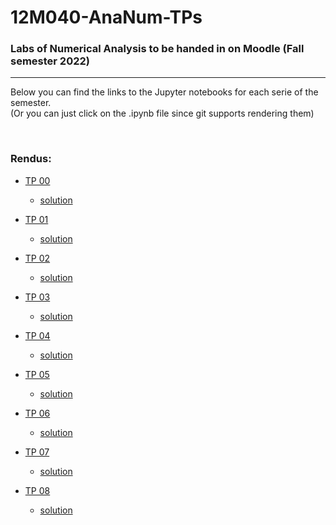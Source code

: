 # 12M040-AnaNum-TPs


### Labs of Numerical Analysis to be handed in on Moodle (Fall semester 2022)


---


Below you can find the links to the Jupyter notebooks for each serie of the semester.  
(Or you can just click on the .ipynb file since git supports rendering them)


<br/>


### Rendus:

- [TP 00](https://nbviewer.org/github/David-Kyrat/12M040-AnaNum-TPs/blob/master/TP00.ipynb)
  - [solution](https://nbviewer.org/github/David-Kyrat/12M040-AnaNum-TPs/blob/master/solutions/tp0_solutions.ipynb)


- [TP 01](https://nbviewer.org/github/David-Kyrat/12M040-AnaNum-TPs/blob/master/TP01.ipynb)
  - [solution](https://nbviewer.org/github/David-Kyrat/12M040-AnaNum-TPs/blob/master/solutions/tp1_solutions.ipynb)


- [TP 02](https://nbviewer.org/github/David-Kyrat/12M040-AnaNum-TPs/blob/master/TP02.ipynb)
  - [solution](https://nbviewer.org/github/David-Kyrat/12M040-AnaNum-TPs/blob/master/solutions/tp2_solutions.ipynb)


- [TP 03](https://nbviewer.org/github/David-Kyrat/12M040-AnaNum-TPs/blob/master/TP03.ipynb)
  - [solution](https://nbviewer.org/github/David-Kyrat/12M040-AnaNum-TPs/blob/master/solutions/tp3_solutions.ipynb)


- [TP 04](https://nbviewer.org/github/David-Kyrat/12M040-AnaNum-TPs/blob/master/TP04.ipynb)
  - [solution](https://nbviewer.org/github/David-Kyrat/12M040-AnaNum-TPs/blob/master/solutions/tp4_solutions.ipynb)


- [TP 05](https://nbviewer.org/github/David-Kyrat/12M050-AnaNum-TPs/blob/master/TP05.ipynb)
  - [solution](https://nbviewer.org/github/David-Kyrat/12M050-AnaNum-TPs/blob/master/solutions/tp5_solutions.ipynb)


- [TP 06](https://nbviewer.org/github/David-Kyrat/12M060-AnaNum-TPs/blob/master/TP06.ipynb)
  - [solution](https://nbviewer.org/github/David-Kyrat/12M060-AnaNum-TPs/blob/master/solutions/tp6_solutions.ipynb)


- [TP 07](https://nbviewer.org/github/David-Kyrat/12M070-AnaNum-TPs/blob/master/TP07.ipynb)
  - [solution](https://nbviewer.org/github/David-Kyrat/12M070-AnaNum-TPs/blob/master/solutions/tp7_solutions.ipynb)


- [TP 08](https://nbviewer.org/github/David-Kyrat/12M080-AnaNum-TPs/blob/master/TP08.ipynb)
  - [solution](https://nbviewer.org/github/David-Kyrat/12M080-AnaNum-TPs/blob/master/solutions/tp8_solutions.ipynb)

